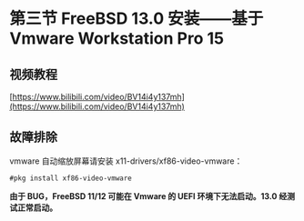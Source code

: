 # 第三节 FreeBSD 13.0 安装——基于 Vmware Workstation Pro 15

## 视频教程

[https://www.bilibili.com/video/BV14i4y137mh](https://www.bilibili.com/video/BV14i4y137mh)

## 故障排除

vmware 自动缩放屏幕请安装 x11-drivers/xf86-video-vmware：&#x20;

`#pkg install xf86-video-vmware`

**由于 BUG，FreeBSD 11/12 可能在 Vmware 的 UEFI 环境下无法启动。13.0 经测试正常启动。**
